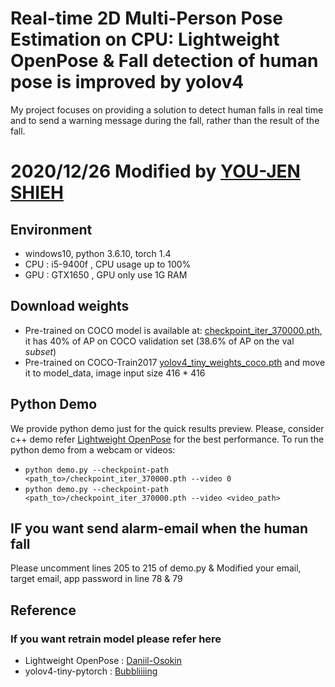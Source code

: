 # Real-time 2D Multi-Person Pose Estimation on CPU: Lightweight OpenPose & Fall detection of human pose is improved by yolov4

My project focuses on providing a solution to detect human falls in real time and to send a warning message during the fall, rather than the result of the fall.

# 2020/12/26 Modified by [YOU-JEN SHIEH](https://github.com/a5372935)

## Environment
* windows10, python 3.6.10, torch 1.4 
* CPU : i5-9400f , CPU usage up to 100%
* GPU : GTX1650 , GPU only use 1G RAM

## Download weights
* Pre-trained on COCO model is available at: [checkpoint_iter_370000.pth](https://download.01.org/opencv/openvino_training_extensions/models/human_pose_estimation/checkpoint_iter_370000.pth), it has 40% of AP on COCO validation set (38.6% of AP on the val *subset*)
* Pre-trained on COCO-Train2017 [yolov4_tiny_weights_coco.pth](https://github.com/bubbliiiing/yolov4-tiny-pytorch/releases/download/v1.0/yolov4_tiny_weights_coco.pth) and move it to model_data, image input size 416 * 416 

## Python Demo <a name="python-demo"/>

We provide python demo just for the quick results preview. Please, consider c++ demo refer [Lightweight OpenPose](https://github.com/Daniil-Osokin/lightweight-human-pose-estimation.pytorch) for the best performance. To run the python demo from a webcam or videos:
* `python demo.py --checkpoint-path <path_to>/checkpoint_iter_370000.pth --video 0`
* `python demo.py --checkpoint-path <path_to>/checkpoint_iter_370000.pth --video <video_path>`

## IF you want send alarm-email when the human fall 
Please uncomment lines 205 to 215 of demo.py & Modified your email, target email, app password in line 78 & 79

## Reference
### If you want retrain model please refer here
* Lightweight OpenPose : [Daniil-Osokin](https://github.com/Daniil-Osokin/lightweight-human-pose-estimation.pytorch)
* yolov4-tiny-pytorch : [Bubbliiiing](https://github.com/bubbliiiing/yolov4-tiny-pytorc)
